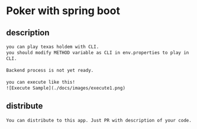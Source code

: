 # Poker with spring boot

## description
    you can play texas holdem with CLI.
    you should modify METHOD variable as CLI in env.properties to play in CLI.
    
    Backend process is not yet ready.

    you can execute like this!
    ![Execute Sample](./docs/images/execute1.png)
    

    
## distribute
    You can distribute to this app. Just PR with description of your code.
